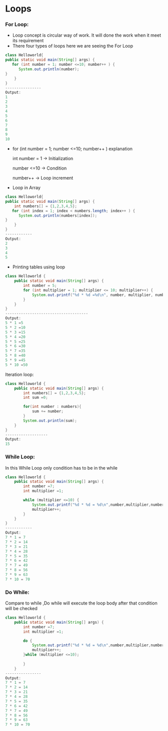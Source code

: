 # Loops

### For Loop:

- Loop concept is circular way of work. It will done the work when it meet its requirement
- There four types of loops here  we are seeing the For Loop

```java
class Helloworld{
public static void main(String[] args) {
   for (int number = 1; number <=10; number++ ) {
      System.out.println(number);
}
    }
}
----------------
Output:
1
2
3
4
5
6
7
8
9
10
```

- for (int number = 1; number <=10; number++ ) explanation
    
    int number = 1 → Initialization
    
    number <=10 → Condition
    
    number++ → Loop increment
    
- Loop in Array

```java
class Helloworld{
public static void main(String[] args) {
    int numbers[] = {1,2,3,4,5};
   for (int index = 1; index < numbers.length; index++ ) {
      System.out.println(numbers[index]);
}
    }
}
------------
Output:
2
3
4
5
```

- Printing tables using loop

```java
class Helloworld {
    public static void main(String[] args) {
        int number = 5;
        for (int multiplier = 1; multiplier <= 10; multiplier++) {
            System.out.printf("%d * %d =%d\n", number, multiplier, number * multiplier);
        }
    }
}
-------------------------------------
Output:
5 * 1 =5
5 * 2 =10
5 * 3 =15
5 * 4 =20
5 * 5 =25
5 * 6 =30
5 * 7 =35
5 * 8 =40
5 * 9 =45
5 * 10 =50
```

Iteration loop:

```java
class Helloworld {
    public static void main(String[] args) {
        int numbers[] = {1,2,3,4,5};
        int sum =0;

        for(int number : numbers){
            sum += number;
        }
        System.out.println(sum);
    }
}
-------------------
Output:
15
```

### While Loop:

In this While Loop only condition has to be in the while 

```java
class Helloworld {
    public static void main(String[] args) {
        int number =7;
        int multiplier =1;

        while (multiplier <=10) {
            System.out.printf("%d * %d = %d\n",number,multiplier,number * multiplier);
            multiplier++;
        }
    }
}
------------
Output:
7 * 1 = 7
7 * 2 = 14
7 * 3 = 21
7 * 4 = 28
7 * 5 = 35
7 * 6 = 42
7 * 7 = 49
7 * 8 = 56
7 * 9 = 63
7 * 10 = 70
```

### Do While:

Compare to while ,Do while will execute the loop body after that condition will be checked 

```java
class Helloworld {
    public static void main(String[] args) {
        int number =7;
        int multiplier =1;

        do {
            System.out.printf("%d * %d = %d\n",number,multiplier,number * multiplier);
            multiplier++;
        }while (multiplier <=10);
        
        }
    }
----------------
Output:
7 * 1 = 7
7 * 2 = 14
7 * 3 = 21
7 * 4 = 28
7 * 5 = 35
7 * 6 = 42
7 * 7 = 49
7 * 8 = 56
7 * 9 = 63
7 * 10 = 70
```